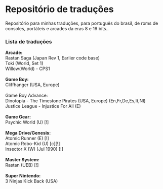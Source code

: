 # Repositório de traduções
Repositório para minhas traduções, para português do brasil, de roms de consoles, portáteis e arcades da eras 8 e 16 bits..

<h3>Lista de traduções</h3>

<b>Arcade:</b><br>
Rastan Saga (Japan Rev 1, Earlier code base)<br>
Toki (World, Set 1)<br>
Willow(World) - CPS1<br>
<br>
<b>Game Boy:</b><br>
Cliffhanger (USA, Europe)<br>
<br>
Game Boy Advance:<br>
Dinotopia - The Timestone Pirates (USA, Europe) (En,Fr,De,Es,It,Nl)<br>
Justice League - Injustice For All (E)
<br>
<br>
<b>Game Gear:</b><br>
Psychic World (U) [!]
<br>
<br>
<b>Mega Drive/Genesis:</b><br>
Atomic Runner (E) [!]<br>
Atomic Robo-Kid (U) [c][!]<br>
Insector X (W) (Jul 1990) [!]
<br>
<br>
<b>Master System:</b><br>
Rastan (UEB) [!]
<br>
<br>
<b>Super Nintendo:</b><br>
3 Ninjas Kick Back (USA)
